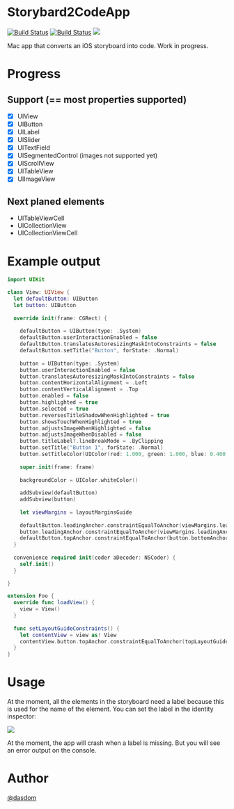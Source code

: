 # Storybard2CodeApp
[![Build Status](https://travis-ci.org/dasdom/Storybard2CodeApp.svg?branch=master)](https://travis-ci.org/dasdom/Storybard2CodeApp)
[![Build Status](https://img.shields.io/travis/dasdom/Storybard2CodeApp.svg)](https://travis-ci.org/dasdom/Storybard2CodeApp)
![](https://img.shields.io/badge/platform-osx-lightgrey.svg)

Mac app that converts an iOS storyboard into code. Work in progress.

# Progress
## Support (== most properties supported)
- [x] UIView
- [x] UIButton
- [x] UILabel
- [x] UISlider
- [x] UITextField
- [x] UISegmentedControl (images not supported yet)
- [x] UIScrollView
- [x] UITableView 
- [x] UIImageView

## Next planed elements
- UITableViewCell
- UICollectionView
- UICollectionViewCell

# Example output
```swift
import UIKit

class View: UIView {
  let defaultButton: UIButton
  let button: UIButton
  
  override init(frame: CGRect) {
    
    defaultButton = UIButton(type: .System)
    defaultButton.userInteractionEnabled = false
    defaultButton.translatesAutoresizingMaskIntoConstraints = false
    defaultButton.setTitle("Button", forState: .Normal)
    
    button = UIButton(type: .System)
    button.userInteractionEnabled = false
    button.translatesAutoresizingMaskIntoConstraints = false
    button.contentHorizontalAlignment = .Left
    button.contentVerticalAlignment = .Top
    button.enabled = false
    button.highlighted = true
    button.selected = true
    button.reversesTitleShadowWhenHighlighted = true
    button.showsTouchWhenHighlighted = true
    button.adjustsImageWhenHighlighted = false
    button.adjustsImageWhenDisabled = false
    button.titleLabel?.lineBreakMode = .ByClipping
    button.setTitle("Button 1", forState: .Normal)
    button.setTitleColor(UIColor(red: 1.000, green: 1.000, blue: 0.400, alpha: 1.000), forState: .Normal)
    
    super.init(frame: frame)
    
    backgroundColor = UIColor.whiteColor()
    
    addSubview(defaultButton)
    addSubview(button)
    
    let viewMargins = layoutMarginsGuide
    
    defaultButton.leadingAnchor.constraintEqualToAnchor(viewMargins.leadingAnchor).active = true
    button.leadingAnchor.constraintEqualToAnchor(viewMargins.leadingAnchor).active = true
    defaultButton.topAnchor.constraintEqualToAnchor(button.bottomAnchor, constant: 8).active = true
  }
  
  convenience required init(coder aDecoder: NSCoder) {
    self.init()
  }
  
}

extension Foo {
  override func loadView() {
    view = View()
  }
  
  func setLayoutGuideConstraints() {
    let contentView = view as! View
    contentView.button.topAnchor.constraintEqualToAnchor(topLayoutGuide.bottomAnchor, constant: 8).active = true
  }
}
```

# Usage
At the moment, all the elements in the storyboard need a label because this is used for the name of the element. You can set the label in the identity inspector:

![](https://raw.githubusercontent.com/dasdom/Storybard2CodeApp/master/screenshots/setting_label.png)

At the moment, the app will crash when a label is missing. But you will see an error output on the console.

# Author
[@dasdom](https://twitter.com/dasdom)
